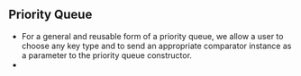 ## Priority Queue

- For a general and reusable form of a priority queue, we allow a user to choose any key type and to send an appropriate comparator instance as a parameter to the priority queue constructor.
- ​